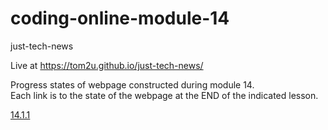 # coding-online-module-14

just-tech-news  

Live at https://tom2u.github.io/just-tech-news/  

Progress states of webpage constructed during module 14.  
Each link is to the state of the webpage at the END of the indicated lesson.  

[14.1.1](https://github.com/tom2u/coding-online-module-13/tree/master/14.1.1)  
